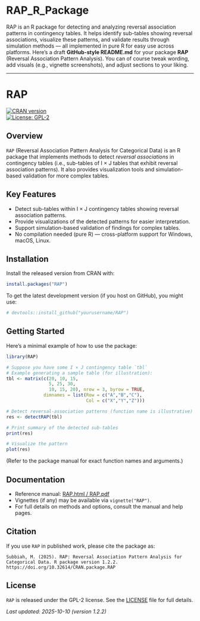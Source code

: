 # RAP_R_Package

RAP is an R package for detecting and analyzing reversal association patterns in contingency tables. It helps identify sub-tables showing reversal associations, visualize these patterns, and validate results through simulation methods — all implemented in pure R for easy use across platforms.
Here’s a draft **GitHub-style README.md** for your package **RAP** (Reversal Association Pattern Analysis). You can of course tweak wording, add visuals (e.g., vignette screenshots), and adjust sections to your liking.

---


# RAP  
[![CRAN version](https://www.r-pkg.org/badges/version/RAP)](https://cran.r-project.org/package=RAP)  
[![License: GPL-2](https://img.shields.io/badge/License-GPL%20v2-blue.svg)](https://www.gnu.org/licenses/old-licenses/gpl-2.0.html)

## Overview  
`RAP` (Reversal Association Pattern Analysis for Categorical Data) is an R package that implements methods to detect *reversal associations* in contingency tables (i.e., sub-tables of I × J tables that exhibit reversal association patterns). It also provides visualization tools and simulation-based validation for more complex tables.

## Key Features  
- Detect sub-tables within I × J contingency tables showing reversal association patterns.  
- Provide visualizations of the detected patterns for easier interpretation.  
- Support simulation-based validation of findings for complex tables.  
- No compilation needed (pure R) — cross-platform support for Windows, macOS, Linux.  

## Installation  
Install the released version from CRAN with:

```r
install.packages("RAP")
````

To get the latest development version (if you host on GitHub), you might use:

```r
# devtools::install_github("yourusername/RAP")
```

## Getting Started

Here’s a minimal example of how to use the package:

```r
library(RAP)

# Suppose you have some I × J contingency table `tbl`
# Example generating a sample table (for illustration):
tbl <- matrix(c(20, 10, 15,
                5, 25, 30,
                10, 15, 20), nrow = 3, byrow = TRUE,
              dimnames = list(Row = c("A","B","C"),
                              Col = c("X","Y","Z")))

# Detect reversal-association patterns (function name is illustrative)
res <- detectRAP(tbl)

# Print summary of the detected sub-tables
print(res)

# Visualize the pattern 
plot(res)
```

(Refer to the package manual for exact function names and arguments.)

## Documentation

* Reference manual: [RAP.html / RAP.pdf](https://cran.r-project.org/web/packages/RAP/index.html)
* Vignettes (if any) may be available via `vignette("RAP")`.
* For full details on methods and options, consult the manual and help pages.

## Citation

If you use `RAP` in published work, please cite the package as:

```
Subbiah, M. (2025). RAP: Reversal Association Pattern Analysis for Categorical Data. R package version 1.2.2. https://doi.org/10.32614/CRAN.package.RAP
```


## License

`RAP` is released under the GPL-2 license.
See the [LICENSE](LICENSE) file for full details.



*Last updated: 2025-10-10 (version 1.2.2)*



